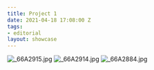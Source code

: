 ```yaml
---
title: Project 1
date: 2021-04-18 17:08:00 Z
tags:
- editorial
layout: showcase
---
```


![_66A2915.jpg](/uploads/_66A2915.jpg)
![_66A2914.jpg](/uploads/_66A2914.jpg)
![_66A2884.jpg](/uploads/_66A2884.jpg)